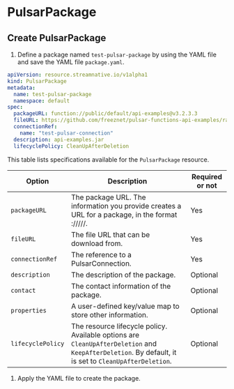 # PulsarPackage

## Create PulsarPackage

1. Define a package named `test-pulsar-package` by using the YAML file and save the YAML file `package.yaml`.
```yaml
apiVersion: resource.streamnative.io/v1alpha1
kind: PulsarPackage
metadata:
  name: test-pulsar-package
  namespace: default
spec:
  packageURL: function://public/default/api-examples@v3.2.3.3
  fileURL: https://github.com/freeznet/pulsar-functions-api-examples/raw/main/api-examples.jar
  connectionRef:
    name: "test-pulsar-connection"
  description: api-examples.jar
  lifecyclePolicy: CleanUpAfterDeletion
```

This table lists specifications available for the `PulsarPackage` resource.

| Option | Description                                                                                                                                     | Required or not |
| ---|-------------------------------------------------------------------------------------------------------------------------------------------------|--- |
| `packageURL` | The package URL. The information you provide creates a URL for a package, in the format <type>://<tenant>/<namespace>/<package name>/<version>. | Yes |
| `fileURL` | The file URL that can be download from.                                                                                                         | Yes |
| `connectionRef` | The reference to a PulsarConnection.                                                                                                             | Yes |
| `description` | The description of the package.                                                                                                                  | Optional |
| `contact` | The contact information of the package.                                                                                                          | Optional |
| `properties` | A user-defined key/value map to store other information.                                                                                        | Optional |                                                                                         
| `lifecyclePolicy` | The resource lifecycle policy. Available options are `CleanUpAfterDeletion` and `KeepAfterDeletion`. By default, it is set to `CleanUpAfterDeletion`. | Optional |

1. Apply the YAML file to create the package.

```shell

